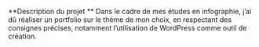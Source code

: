 **Description du projet **
Dans le cadre de mes études en infographie, j’ai dû réaliser un portfolio sur le thème de mon choix, en respectant des consignes précises, notamment l’utilisation de WordPress comme outil de création.  
